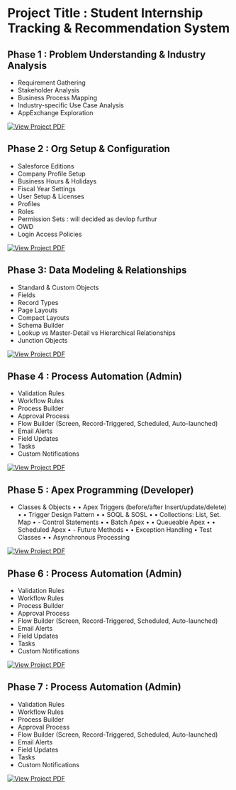 # Project Title : Student Internship Tracking & Recommendation System

## Phase 1 : Problem Understanding & Industry Analysis

- Requirement Gathering
- Stakeholder Analysis
- Business Process Mapping
- Industry-specific Use Case Analysis
- AppExchange Exploration



[![View Project PDF](https://img.shields.io/badge/VIEW_PROJECT_PDF-blue?style=for-the-badge)](SF_PHASE1.pdf)


## Phase 2 : Org Setup & Configuration

- Salesforce Editions
- Company Profile Setup
- Business Hours & Holidays
- Fiscal Year Settings
- User Setup & Licenses
- Profiles
- Roles
- Permission Sets : will decided as devlop furthur
- OWD
- Login Access Policies

[![View Project PDF](https://img.shields.io/badge/VIEW_PROJECT_PDF-blue?style=for-the-badge)](SF_PHASE2.pdf)


## Phase 3: Data Modeling & Relationships

- Standard & Custom Objects
- Fields
- Record Types
- Page Layouts
- Compact Layouts
- Schema Builder
- Lookup vs Master-Detail vs Hierarchical Relationships
- Junction Objects

[![View Project PDF](https://img.shields.io/badge/VIEW_PROJECT_PDF-blue?style=for-the-badge)](SF_PHASE3.pdf)

## Phase 4 : Process Automation (Admin)

- Validation Rules
- Workflow Rules
- Process Builder
- Approval Process
- Flow Builder (Screen, Record-Triggered, Scheduled, Auto-launched)
- Email Alerts
- Field Updates
- Tasks
- Custom Notifications

  
[![View Project PDF](https://img.shields.io/badge/VIEW_PROJECT_PDF-blue?style=for-the-badge)](SF_PHASEC4.pdf)



## Phase 5 : Apex Programming (Developer)

- Classes & Objects
• • Apex Triggers (before/after Insert/update/delete)
• • Trigger Design Pattern
• • SOQL & SOSL
• • Collections: List, Set. Map
• - Control Statements
• • Batch Apex
• • Queueable Apex
• • Scheduled Apex
• - Future Methods
• • Exception Handling
• Test Classes
• • Asynchronous Processing

  
[![View Project PDF](https://img.shields.io/badge/VIEW_PROJECT_PDF-blue?style=for-the-badge)](SF_PHASEC4.pdf)



## Phase 6 : Process Automation (Admin)

- Validation Rules
- Workflow Rules
- Process Builder
- Approval Process
- Flow Builder (Screen, Record-Triggered, Scheduled, Auto-launched)
- Email Alerts
- Field Updates
- Tasks
- Custom Notifications

  
[![View Project PDF](https://img.shields.io/badge/VIEW_PROJECT_PDF-blue?style=for-the-badge)](SF_PHASEC4.pdf)





## Phase 7 : Process Automation (Admin)

- Validation Rules
- Workflow Rules
- Process Builder
- Approval Process
- Flow Builder (Screen, Record-Triggered, Scheduled, Auto-launched)
- Email Alerts
- Field Updates
- Tasks
- Custom Notifications

  
[![View Project PDF](https://img.shields.io/badge/VIEW_PROJECT_PDF-blue?style=for-the-badge)](SF_PHASEC4.pdf)


  



